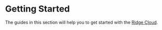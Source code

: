 # Getting Started
The guides in this section will help you to get started with the [Ridge Cloud](https://www.ridge.co).
